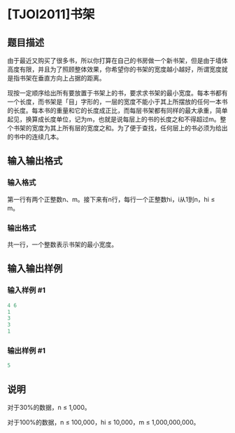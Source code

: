 # [TJOI2011]书架

## 题目描述

由于最近又购买了很多书，所以你打算在自己的书房做一个新书架，但是由于墙体高度有限，并且为了照顾整体效果，你希望你的书架的宽度越小越好，所谓宽度就是指书架在垂直方向上占据的距离。

现按一定顺序给出所有要放置于书架上的书，要求求书架的最小宽度。每本书都有一个长度，而书架是「目」字形的，一层的宽度不能小于其上所摆放的任何一本书的长度。每本书的重量和它的长度成正比，而每层书架都有同样的最大承重，简单起见，换算成长度单位，记为m，也就是说每层上的书的长度之和不得超过m。整个书架的宽度为其上所有层的宽度之和。为了便于查找，任何层上的书必须为给出的书中的连续几本。

## 输入输出格式

### 输入格式

第一行有两个正整数n、m。接下来有n行，每行一个正整数hi，i从1到n，hi ≤ m。

### 输出格式

共一行，一个整数表示书架的最小宽度。

## 输入输出样例

### 输入样例 #1

```cpp
4 6
1
3
3
1
```


### 输出样例 #1

```cpp
5
```


## 说明

对于30%的数据，n ≤ 1,000。

对于100%的数据，n ≤ 100,000，hi ≤ 10,000，m ≤ 1,000,000,000。

